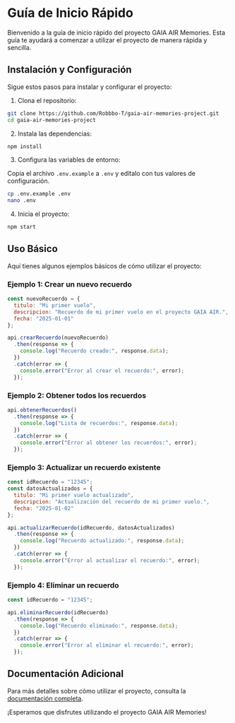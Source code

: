 # Guía de Inicio Rápido

Bienvenido a la guía de inicio rápido del proyecto GAIA AIR Memories. Esta guía te ayudará a comenzar a utilizar el proyecto de manera rápida y sencilla.

## Instalación y Configuración

Sigue estos pasos para instalar y configurar el proyecto:

1. Clona el repositorio:

```bash
git clone https://github.com/Robbbo-T/gaia-air-memories-project.git
cd gaia-air-memories-project
```

2. Instala las dependencias:

```bash
npm install
```

3. Configura las variables de entorno:

Copia el archivo `.env.example` a `.env` y edítalo con tus valores de configuración.

```bash
cp .env.example .env
nano .env
```

4. Inicia el proyecto:

```bash
npm start
```

## Uso Básico

Aquí tienes algunos ejemplos básicos de cómo utilizar el proyecto:

### Ejemplo 1: Crear un nuevo recuerdo

```javascript
const nuevoRecuerdo = {
  titulo: "Mi primer vuelo",
  descripcion: "Recuerdo de mi primer vuelo en el proyecto GAIA AIR.",
  fecha: "2025-01-01"
};

api.crearRecuerdo(nuevoRecuerdo)
  .then(response => {
    console.log("Recuerdo creado:", response.data);
  })
  .catch(error => {
    console.error("Error al crear el recuerdo:", error);
  });
```

### Ejemplo 2: Obtener todos los recuerdos

```javascript
api.obtenerRecuerdos()
  .then(response => {
    console.log("Lista de recuerdos:", response.data);
  })
  .catch(error => {
    console.error("Error al obtener los recuerdos:", error);
  });
```

### Ejemplo 3: Actualizar un recuerdo existente

```javascript
const idRecuerdo = "12345";
const datosActualizados = {
  titulo: "Mi primer vuelo actualizado",
  descripcion: "Actualización del recuerdo de mi primer vuelo.",
  fecha: "2025-01-02"
};

api.actualizarRecuerdo(idRecuerdo, datosActualizados)
  .then(response => {
    console.log("Recuerdo actualizado:", response.data);
  })
  .catch(error => {
    console.error("Error al actualizar el recuerdo:", error);
  });
```

### Ejemplo 4: Eliminar un recuerdo

```javascript
const idRecuerdo = "12345";

api.eliminarRecuerdo(idRecuerdo)
  .then(response => {
    console.log("Recuerdo eliminado:", response.data);
  })
  .catch(error => {
    console.error("Error al eliminar el recuerdo:", error);
  });
```

## Documentación Adicional

Para más detalles sobre cómo utilizar el proyecto, consulta la [documentación completa](./index.md).

¡Esperamos que disfrutes utilizando el proyecto GAIA AIR Memories!

